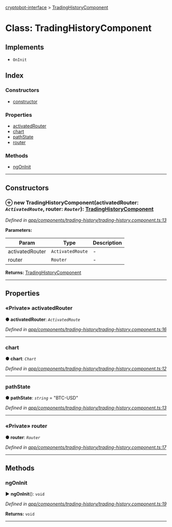 [cryptobot-interface](../README.md) > [TradingHistoryComponent](../classes/tradinghistorycomponent.md)



# Class: TradingHistoryComponent

## Implements

* `OnInit`

## Index

### Constructors

* [constructor](tradinghistorycomponent.md#markdown-header-constructor)


### Properties

* [activatedRouter](tradinghistorycomponent.md#markdown-header-private-activatedrouter)
* [chart](tradinghistorycomponent.md#markdown-header-chart)
* [pathState](tradinghistorycomponent.md#markdown-header-pathstate)
* [router](tradinghistorycomponent.md#markdown-header-private-router)


### Methods

* [ngOnInit](tradinghistorycomponent.md#markdown-header-ngoninit)



---
## Constructors



### ⊕ **new TradingHistoryComponent**(activatedRouter: *`ActivatedRoute`*, router: *`Router`*): [TradingHistoryComponent](tradinghistorycomponent.md)


*Defined in [app/components/trading-history/trading-history.component.ts:13](https://github.com/WilliamRADFunk/cryptobot-interface/blob/a24c33f/src/app/components/trading-history/trading-history.component.ts#L13)*



**Parameters:**

| Param | Type | Description |
| ------ | ------ | ------ |
| activatedRouter | `ActivatedRoute`   |  - |
| router | `Router`   |  - |





**Returns:** [TradingHistoryComponent](tradinghistorycomponent.md)

---


## Properties


### «Private» activatedRouter

**●  activatedRouter**:  *`ActivatedRoute`* 

*Defined in [app/components/trading-history/trading-history.component.ts:16](https://github.com/WilliamRADFunk/cryptobot-interface/blob/a24c33f/src/app/components/trading-history/trading-history.component.ts#L16)*





___



###  chart

**●  chart**:  *`Chart`* 

*Defined in [app/components/trading-history/trading-history.component.ts:12](https://github.com/WilliamRADFunk/cryptobot-interface/blob/a24c33f/src/app/components/trading-history/trading-history.component.ts#L12)*





___



###  pathState

**●  pathState**:  *`string`*  = "BTC-USD"

*Defined in [app/components/trading-history/trading-history.component.ts:13](https://github.com/WilliamRADFunk/cryptobot-interface/blob/a24c33f/src/app/components/trading-history/trading-history.component.ts#L13)*





___



### «Private» router

**●  router**:  *`Router`* 

*Defined in [app/components/trading-history/trading-history.component.ts:17](https://github.com/WilliamRADFunk/cryptobot-interface/blob/a24c33f/src/app/components/trading-history/trading-history.component.ts#L17)*





___


## Methods


###  ngOnInit

► **ngOnInit**(): `void`



*Defined in [app/components/trading-history/trading-history.component.ts:19](https://github.com/WilliamRADFunk/cryptobot-interface/blob/a24c33f/src/app/components/trading-history/trading-history.component.ts#L19)*





**Returns:** `void`





___


